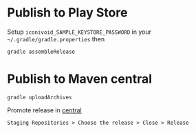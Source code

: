 # Publish to Play Store

Setup `iconivoid_SAMPLE_KEYSTORE_PASSWORD` in your `~/.gradle/gradle.properties` then

```
gradle assembleRelease
```

# Publish to Maven central

```
gradle uploadArchives
```

Promote release in [central](https://oss.sonatype.org/)

```
Staging Repositories > Choose the release > Close > Release
```